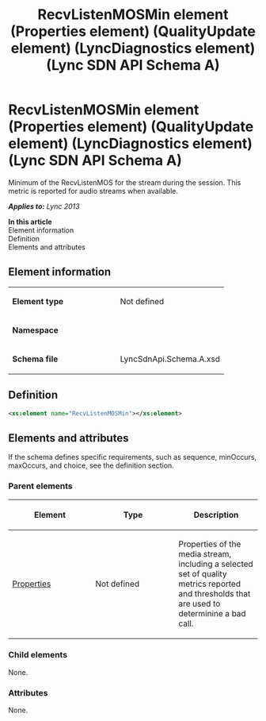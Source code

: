 ﻿---
title: RecvListenMOSMin element (Properties element) (QualityUpdate element) (LyncDiagnostics element) (Lync SDN API Schema A)
TOCTitle: RecvListenMOSMin element
ms:assetid: 0a8aa5ac-6dac-1381-e5de-fe85f6ff62a6
ms:mtpsurl: https://msdn.microsoft.com/en-us/library/Dn439257(v=office.15)
ms:contentKeyID: 57260993
ms.date: 07/24/2014
mtps_version: v=office.15
dev_langs:
- xml
---

# RecvListenMOSMin element (Properties element) (QualityUpdate element) (LyncDiagnostics element) (Lync SDN API Schema A)

Minimum of the RecvListenMOS for the stream during the session. This metric is reported for audio streams when available.


_**Applies to:** Lync 2013_

**In this article**  
Element information  
Definition  
Elements and attributes  

## Element information

<table>
<colgroup>
<col style="width: 50%" />
<col style="width: 50%" />
</colgroup>
<tbody>
<tr class="odd">
<td><p><strong>Element type</strong></p></td>
<td><p>Not defined</p></td>
</tr>
<tr class="even">
<td><p><strong>Namespace</strong></p></td>
<td><p></p></td>
</tr>
<tr class="odd">
<td><p><strong>Schema file</strong></p></td>
<td><p>LyncSdnApi.Schema.A.xsd</p></td>
</tr>
</tbody>
</table>


## Definition

``` xml
<xs:element name="RecvListenMOSMin"></xs:element>
```

## Elements and attributes

If the schema defines specific requirements, such as sequence, minOccurs, maxOccurs, and choice, see the definition section.

### Parent elements

<table>
<colgroup>
<col style="width: 33%" />
<col style="width: 33%" />
<col style="width: 33%" />
</colgroup>
<thead>
<tr class="header">
<th><p>Element</p></th>
<th><p>Type</p></th>
<th><p>Description</p></th>
</tr>
</thead>
<tbody>
<tr class="odd">
<td><p><a href="properties-element-qualityupdate-element-lyncdiagnostics-element-lync-sdn-api-schema-a.md">Properties</a></p></td>
<td><p>Not defined</p></td>
<td><p>Properties of the media stream, including a selected set of quality metrics reported and thresholds that are used to determinine a bad call.</p></td>
</tr>
</tbody>
</table>


### Child elements

None.

### Attributes

None.

